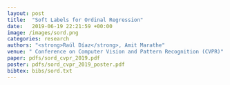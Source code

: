 ```yaml
---
layout: post
title:  "Soft Labels for Ordinal Regression"
date:   2019-06-19 22:21:59 +00:00
image: /images/sord.png
categories: research
authors: "<strong>Raúl Díaz</strong>, Amit Marathe"
venue: " Conference on Computer Vision and Pattern Recognition (CVPR)"
paper: pdfs/sord_cvpr_2019.pdf
poster: pdfs/sord_cvpr_2019_poster.pdf
bibtex: bibs/sord.txt
---
```

